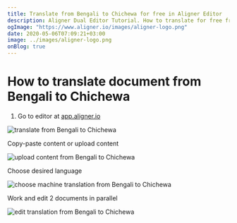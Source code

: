 ```yaml
---
title: Translate from Bengali to Chichewa for free in Aligner Editor
description: Aligner Dual Editor Tutorial. How to translate for free from Bengali to Chichewa. Aligner is multilingual document management platform. 
ogImage: "https://www.aligner.io/images/aligner-logo.png"
date: 2020-05-06T07:09:21+03:00
image: ../images/aligner-logo.png
onBlog: true
---
```


# How to translate document from Bengali to Chichewa

1. Go to editor at [app.aligner.io](https://app.aligner.io "Aligner App web page")

![translate from Bengali to Chichewa](../aligner-blank-editor.png "translate from Bengali to Chichewa")

Copy-paste content or upload content

![upload content from Bengali to Chichewa](../aligner-uploaded-document.png "upload content from Bengali to Chichewa")

Choose desired language

![choose machine translation from Bengali to Chichewa](../aligner-language-dropdown.png "choose machine translation from Bengali to Chichewa")

Work and edit 2 documents in parallel

![edit translation from Bengali to Chichewa](../aligner-double-sitded-editor.png "edit translation from Bengali to Chichewa")

